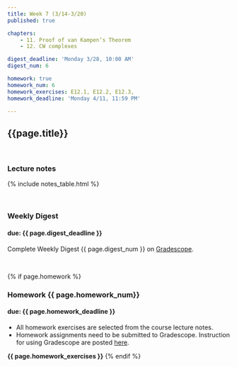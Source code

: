 ```yaml
---
title: Week 7 (3/14-3/20)
published: true

chapters:
    - 11. Proof of van Kampen’s Theorem
    - 12. CW complexes

digest_deadline: 'Monday 3/28, 10:00 AM'
digest_num: 6

homework: true
homework_num: 6
homework_exercises: E12.1, E12.2, E12.3,  
homework_deadline: 'Monday 4/11, 11:59 PM'

---
```


<style>
    ul {
        padding-left: 20px;
    }
</style>


## {{page.title}}



<br/>

### Lecture notes

{% include notes_table.html %}


<br/>

### Weekly Digest 
#### due: {{ page.digest_deadline }}


Complete Weekly Digest {{ page.digest_num }} on [Gradescope](https://www.gradescope.com).

<br/>


{% if page.homework %}
### Homework {{ page.homework_num}} 
#### due: {{ page.homework_deadline }}

* All homework exercises are selected from the course lecture notes.
* Homework assignments need to be submitted to Gradescope. Instruction for
using Gradescope are posted [here](https://gradescope.ubmath.info).

<b>{{ page.homework_exercises }}</b>
{% endif %}